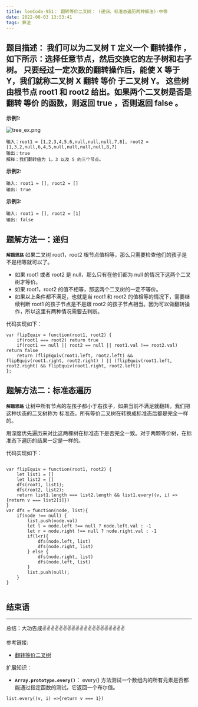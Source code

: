 ```yaml
---
title: leeCode-951： 翻转等价二叉树： (递归、标准态遍历两种解法)-中等
date: 2022-08-03 13:53:41
tags: 算法
---
```



<meta name="referrer" content="no-referrer"/>


## 题目描述：  我们可以为二叉树 T 定义一个 翻转操作 ，如下所示：选择任意节点，然后交换它的左子树和右子树。 只要经过一定次数的翻转操作后，能使 X 等于 Y，我们就称二叉树 X 翻转 等价 于二叉树 Y。 这些树由根节点 root1 和 root2 给出。如果两个二叉树是否是翻转 等价 的函数，则返回 true ，否则返回 false 。


**示例1:**

![tree_ex.png](https://upload-images.jianshu.io/upload_images/11846892-dbec13c5ee054474.png?imageMogr2/auto-orient/strip%7CimageView2/2/w/1240)

```
输入：root1 = [1,2,3,4,5,6,null,null,null,7,8], root2 = [1,3,2,null,6,4,5,null,null,null,null,8,7]
输出：true
解释：我们翻转值为 1，3 以及 5 的三个节点。

```

**示例2:**

```
输入: root1 = [], root2 = []
输出: true
```

**示例3:**

```
输入: root1 = [], root2 = [1]
输出: false
```

## 题解方法一：递归

**`解题思路`**
如果二叉树 root1，root2 根节点值相等，那么只需要检查他们的孩子是不是相等就可以了。
* 如果 root1 或者 root2 是 null，那么只有在他们都为 null 的情况下这两个二叉树才等价。
* 如果 root1，root2 的值不相等，那这两个二叉树的一定不等价。
* 如果以上条件都不满足，也就是当 root1 和 root2 的值相等的情况下，需要继续判断 root1 的孩子节点是不是跟 root2 的孩子节点相当。因为可以做翻转操作，所以这里有两种情况需要去判断。

代码实现如下： 
```
var flipEquiv = function(root1, root2) {
    if(root1 === root2) return true
    if(root1 == null || root2 == null || root1.val !== root2.val) return false
    return (flipEquiv(root1.left, root2.left) && flipEquiv(root1.right, root2.right) ) || (flipEquiv(root1.left, root2.right) && flipEquiv(root1.right, root2.left))
};
```


## 题解方法二：标准态遍历

**`解题思路`**
让树中所有节点的左孩子都小于右孩子，如果当前不满足就翻转。我们把这种状态的二叉树称为 标准态。所有等价二叉树在转换成标准态后都是完全一样的。

用深度优先遍历来对比这两棵树在标准态下是否完全一致。对于两颗等价树，在标准态下遍历的结果一定是一样的。


代码实现如下：

```

var flipEquiv = function(root1, root2) {
    let list1 = [] 
    let list2 = []
    dfs(root1, list1);
    dfs(root2, list2);
    return list1.length === list2.length && list1.every((v, i) =>{return v === list2[i]})
}
var dfs = function(node, list){
    if(node !== null) {
        list.push(node.val)
        let l = node.left !== null ? node.left.val : -1
        let r = node.right !== null ? node.right.val : -1
        if(l<r){
            dfs(node.left, list)
            dfs(node.right, list)
        } else {
            dfs(node.right, list)
            dfs(node.left, list)
        }
        list.push(null);
    }
}


```

## 结束语
---
总结：大功告成✌️✌️✌️✌️✌️✌️✌️✌️✌️✌️✌️✌️✌️✌️✌️✌️✌️✌️✌️✌️


参考链接:
* [翻转等价二叉树](https://leetcode.cn/problems/flip-equivalent-binary-trees/solution/fan-zhuan-deng-jie-er-cha-shu-by-leetcode/)


扩展知识：
* **`Array.prototype.every()`**： every() 方法测试一个数组内的所有元素是否都能通过指定函数的测试。它返回一个布尔值。
```
list.every((v, i) =>{return v === 1})
```